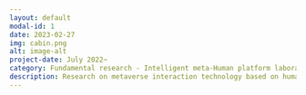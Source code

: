 ```yaml
---
layout: default
modal-id: 1
date: 2023-02-27
img: cabin.png
alt: image-alt
project-date: July 2022~
category: Fundamental research - Intelligent meta‐Human platform laboratory
description: Research on metaverse interaction technology based on human factor (HF) of users
---
```

